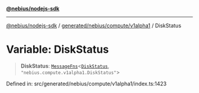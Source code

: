 [**@nebius/nodejs-sdk**](../../../../../README.md)

***

[@nebius/nodejs-sdk](../../../../../README.md) / [generated/nebius/compute/v1alpha1](../README.md) / DiskStatus

# Variable: DiskStatus

> **DiskStatus**: [`MessageFns`](../../../../../runtime/protos/core/interfaces/MessageFns.md)\<[`DiskStatus`](../interfaces/DiskStatus.md), `"nebius.compute.v1alpha1.DiskStatus"`\>

Defined in: src/generated/nebius/compute/v1alpha1/index.ts:1423
